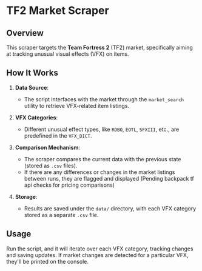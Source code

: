 # TF2 Market Scraper

## Overview

This scraper targets the **Team Fortress 2** (TF2) market, specifically aiming at tracking unusual visual effects (VFX) on items.

## How It Works

1. **Data Source**: 
   - The script interfaces with the market through the `market_search` utility to retrieve VFX-related item listings.
   
2. **VFX Categories**: 
   - Different unusual effect types, like `ROBO`, `EOTL`, `SFXIII`, etc., are predefined in the `VFX_DICT`.
   
3. **Comparison Mechanism**:
   - The scraper compares the current data with the previous state (stored as `.csv` files).
   - If there are any differences or changes in the market listings between runs, they are flagged and displayed (Pending backpack tf api checks for pricing comparisons)
   
4. **Storage**: 
   - Results are saved under the `data/` directory, with each VFX category stored as a separate `.csv` file.

## Usage

Run the script, and it will iterate over each VFX category, tracking changes and saving updates. If market changes are detected for a particular VFX, they'll be printed on the console.
